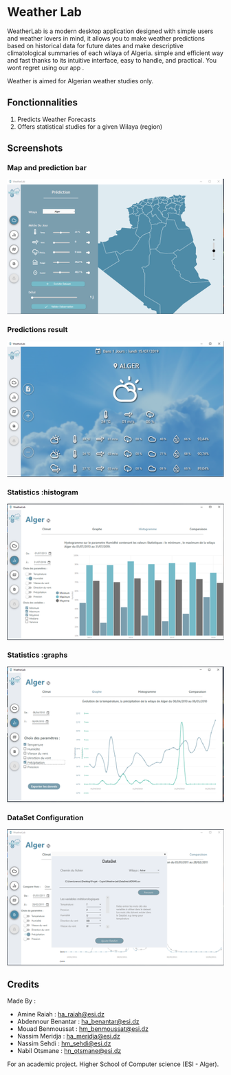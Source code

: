 # Weather Lab

WeatherLab is a modern desktop application designed with simple users and weather lovers in mind, it allows you to make weather predictions based on historical data for future dates and make descriptive climatological summaries of each wilaya of Algeria. simple and efficient way and fast thanks to its intuitive interface, easy to handle, and practical. You wont regret using our app .

Weather is aimed for Algerian weather studies only. 

## Fonctionnalities
1. Predicts Weather Forecasts
2. Offers statistical studies for a given Wilaya (region)

## Screenshots
### Map and prediction bar 
![ScreenShot](https://github.com/MeridjaNassim/WeatherLab/blob/master/flyout.PNG)
### Predictions result 
![ScreenShot](https://github.com/MeridjaNassim/WeatherLab/blob/master/prediction.PNG)
### Statistics :histogram 
![ScreenShot](https://github.com/MeridjaNassim/WeatherLab/blob/master/histogramme.PNG)
### Statistics :graphs 
![ScreenShot](https://github.com/MeridjaNassim/WeatherLab/blob/master/graphe2.PNG)
### DataSet Configuration 
![ScreenShot](https://github.com/MeridjaNassim/WeatherLab/blob/master/dataset.PNG)

## Credits
Made By :
  * Amine Raiah : ha_raiah@esi.dz
  * Abdennour Benantar : ha_benantar@esi.dz
  * Mouad Benmoussat : hm_benmoussat@esi.dz
  * Nassim Meridja : ha_meridja@esi.dz
  * Nassim Sehdi : hm_sehdi@esi.dz
  * Nabil Otsmane : hn_otsmane@esi.dz
  
  
For an academic project. 
Higher School of Computer science (ESI - Alger).
